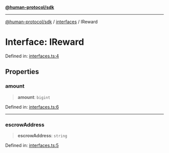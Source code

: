 [**@human-protocol/sdk**](../../README.md)

***

[@human-protocol/sdk](../../modules.md) / [interfaces](../README.md) / IReward

# Interface: IReward

Defined in: [interfaces.ts:4](https://github.com/humanprotocol/human-protocol/blob/890e8aa80cd5bbbfe3a95428dff3a4f25dbb5c8b/packages/sdk/typescript/human-protocol-sdk/src/interfaces.ts#L4)

## Properties

### amount

> **amount**: `bigint`

Defined in: [interfaces.ts:6](https://github.com/humanprotocol/human-protocol/blob/890e8aa80cd5bbbfe3a95428dff3a4f25dbb5c8b/packages/sdk/typescript/human-protocol-sdk/src/interfaces.ts#L6)

***

### escrowAddress

> **escrowAddress**: `string`

Defined in: [interfaces.ts:5](https://github.com/humanprotocol/human-protocol/blob/890e8aa80cd5bbbfe3a95428dff3a4f25dbb5c8b/packages/sdk/typescript/human-protocol-sdk/src/interfaces.ts#L5)
